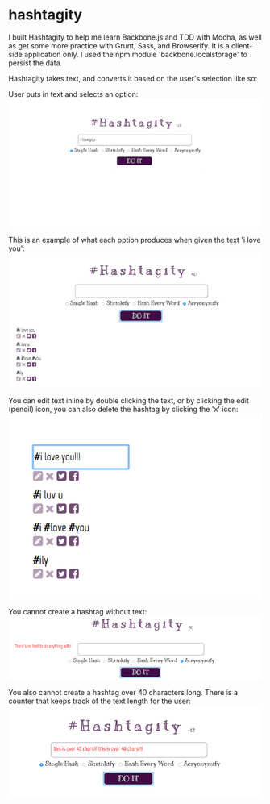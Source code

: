 # hashtagity

I built Hashtagity to help me learn Backbone.js and TDD with Mocha, as well as get some more practice with Grunt, Sass, and Browserify. It is a client-side application only. I used the npm module 'backbone.localstorage' to persist the data.

Hashtagity takes text, and converts it based on the user's selection like so:

User puts in text and selects an option:
![hashtagity](https://github.com/pswhisenhunt/hashtagity/blob/master/hashtagity-images/put_in_text.png)

This is an example of what each option produces when given the text 'i love you':
![hashtagity](https://github.com/pswhisenhunt/hashtagity/blob/master/hashtagity-images/display_each_method.png)

You can edit text inline by double clicking the text, or by clicking the edit (pencil) icon, you can also delete the hashtag by clicking the 'x' icon:
![hashtagity](https://github.com/pswhisenhunt/hashtagity/blob/master/hashtagity-images/edit.png)

You cannot create a hashtag without text:
![hashtagity](https://github.com/pswhisenhunt/hashtagity/blob/master/hashtagity-images/no_text_error.png)

You also cannot create a hashtag over 40 characters long. There is a counter that keeps track of the text length for the user:
![hashtagity](https://github.com/pswhisenhunt/hashtagity/blob/master/hashtagity-images/over_40_error.png)
